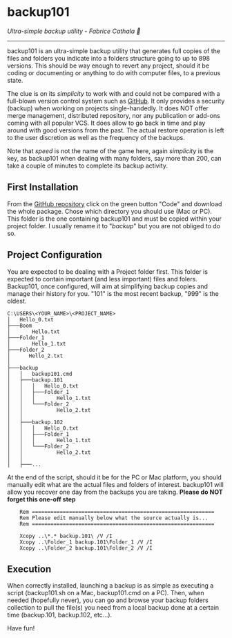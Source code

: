 # backup101

*Ultra-simple backup utility - Fabrice Cathala 🐸*

---

backup101 is an ultra-simple backup utility that generates full copies of the files and folders you indicate into a folders structure going to up to 898 versions. This should be way enough to revert any project, should it be coding or documenting or anything to do with computer files, to a previous state.

The clue is on its *simplicity* to work with and could not be compared with a full-blown version control system such as [GitHub](https://github.com/). It only provides a security (backup) when working on projects single-handedly. It does NOT offer merge management, distributed repository, nor any publication or add-ons coming with all popular VCS. It does allow to go back in time and play around with good versions from the past. The actual restore operation is left to the user discretion as well as the frequency of the backups.

Note that *speed* is not the name of the game here, again *simplicity* is the key, as backup101 when dealing with many folders, say more than 200, can take a couple of minutes to complete its backup activity.

## First Installation

From the [GitHub repository](https://github.com/fcathala/backup101) click on the green button "Code" and download the whole package. Chose which directory you should use (Mac or PC). This folder is the one containing backup101 and must be copied within your project folder. I usually rename it to "*backup*" but you are not obliged to do so.

## Project Configuration

You are expected to be dealing with a Project folder first. This folder is expected to contain important (and less important) files and folers. Backup101, once configured, will aim at simplifying backup copies and manage their history for you. "101" is the most recent backup, "999" is the oldest.

```
C:\USERS\<YOUR_NAME>\<PROJECT_NAME>
│   Hello_0.txt
├───Boom
│       Hello.txt
├───Folder_1
│       Hello_1.txt
├───Folder_2
│      Hello_2.txt
│
├───backup
│   │   backup101.cmd
│   ├───backup.101
│   │   │   Hello_0.txt
│   │   ├───Folder_1
│   │   │       Hello_1.txt
│   │   └───Folder_2
│   │           Hello_2.txt
│   │
│   ├───backup.102
│   │   │   Hello_0.txt
│   │   ├───Folder_1
│   │   │       Hello_1.txt
│   │   └───Folder_2       
│   │           Hello_2.txt
│   │
│   ├───...
```

At the end of the script, should it be for the PC or Mac platform, you should manually edit what are the actual files and folders of interest. backup101 will allow you recover one day from the backups you are taking. **Please do NOT forget this one-off step**

```
	Rem ===========================================================
	Rem Please edit manually below what the source actually is...
	Rem ===========================================================

	Xcopy ..\*.* backup.101\ /V /I
	Xcopy ..\Folder_1 backup.101\Folder_1 /V /I
	Xcopy ..\Folder_2 backup.101\Folder_2 /V /I
```

## Execution

When correctly installed, launching a backup is as simple as executing a script (backup101.sh on a Mac, backup101.cmd on a PC). Then, when needed (hopefully never), you can go and browse your backup folders collection to pull the file(s) you need from a local backup done at a certain time (backup.101, backup.102, etc...).

Have fun!
